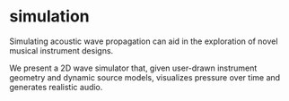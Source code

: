 # simulation
Simulating acoustic wave propagation can aid in the exploration of novel musical instrument designs.

We present a 2D wave simulator that, given user-drawn instrument geometry and dynamic source models, visualizes pressure over time and generates realistic audio.
